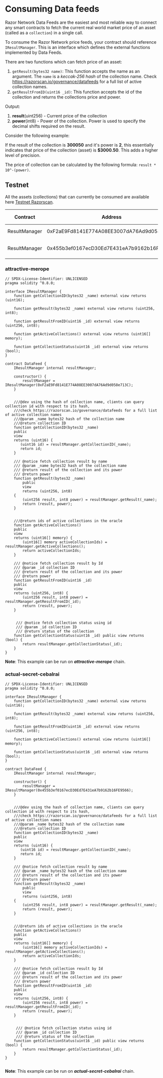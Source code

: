 # Consuming Data feeds

Razor Network Data Feeds are the easiest and most reliable way to connect any smart contracts to fetch the current real world market price of an asset (called as a `collection`) in a single call.

To consume the Razor Network price feeds, your contract should reference `IResultManager`. This is an interface which defines the external functions implemented by Data Feeds.

There are two functions which can fetch price of an asset:

1. `getResult(bytes32 name)`: This function accepts the name as an argument. The `name` is a _keccak-256 hash_ of the collection name. Check https://razorscan.io/governance/datafeeds for a full list of active collection names.
2. `getResultFromID(uint16 _id)`: This function accepts the id of the collection and returns the collections price and power.

Output:

1. **result**(uint256) - Current price of the collection
2. **power**(int8) - Power of the collection. Power is used to specify the decimal shifts required on the result.

Consider the following example:

If the result of the collection is **300050** and it's power is **2**, this essentially indicates that price of the collection (asset) is **$3000.50**. This adds a higher level of precision.

The price of collection can be calculated by the following formula: `result * 10^-(power)`.

## Testnet

All the assets (collections) that can currently be consumed are available here [Testnet Razorscan](https://staging.razorscan.io/governance/datafeeds).

| Contract      | Address                                    | Chain Name             |
| ------------- | ------------------------------------------ | ---------------------- |
| ResultManager | 0xF2aE9Fd8141E774A08EE3007dA76Ad9d058e713C | attractive-merope      |
| ResultManager | 0x455b3ef0167ecD30Ed7E431eA7b9162b16FE9566 | actual-secret-cebalrai |

### attractive-merope

```solidity
// SPDX-License-Identifier: UNLICENSED
pragma solidity ^0.8.0;

interface IResultManager {
    function getCollectionID(bytes32 _name) external view returns (uint16);

    function getResult(bytes32 _name) external view returns (uint256, int8);

    function getResultFromID(uint16 _id) external view returns (uint256, int8);

    function getActiveCollections() external view returns (uint16[] memory);

    function getCollectionStatus(uint16 _id) external view returns (bool);
}

contract DataFeed {
    IResultManager internal resultManager;

    constructor() {
        resultManager = IResultManager(0xF2aE9Fd8141E774A08EE3007dA76Ad9d058e713C);
    }


    ///@dev using the hash of collection name, clients can query collection id with respect to its hash,
    ///check https://razorscan.io/governance/datafeeds for a full list of active collection names
    ///@param _name bytes32 hash of the collection name
    ///@return collection ID
    function getCollectionID(bytes32 _name)
    public
    view
    returns (uint16) {
       (uint16 id) = resultManager.getCollectionID(_name);
       return id;
    }

    /// @notice fetch collection result by name
    /// @param _name bytes32 hash of the collection name
    /// @return result of the collection and its power
    /// @return power
    function getResult(bytes32 _name)
        public
        view
        returns (uint256, int8)
    {
        (uint256 result, int8 power) = resultManager.getResult(_name);
        return (result, power);
    }


    ///@return ids of active collections in the oracle
    function getActiveCollections()
    public
    view
    returns (uint16[] memory) {
        (uint16[] memory activeCollectionIds) = resultManager.getActiveCollections();
        return activeCollectionIds;
    }

    /// @notice fetch collection result by Id
    /// @param _id collection ID
    /// @return result of the collection and its power
    /// @return power
    function getResultFromID(uint16 _id)
    public
    view
    returns (uint256, int8) {
        (uint256 result, int8 power) = resultManager.getResultFromID(_id);
        return (result, power);
    }


     /// @notice fetch collection status using id
     /// @param _id collection ID
     /// @return status of the collection
    function getCollectionStatus(uint16 _id) public view returns (bool) {
        return resultManager.getCollectionStatus(_id);
    }
}

```


**Note**: This example can be run on **_attractive-merope_** chain.

### actual-secret-cebalrai

```solidity
// SPDX-License-Identifier: UNLICENSED
pragma solidity ^0.8.0;

interface IResultManager {
    function getCollectionID(bytes32 _name) external view returns (uint16);

    function getResult(bytes32 _name) external view returns (uint256, int8);

    function getResultFromID(uint16 _id) external view returns (uint256, int8);

    function getActiveCollections() external view returns (uint16[] memory);

    function getCollectionStatus(uint16 _id) external view returns (bool);
}

contract DataFeed {
    IResultManager internal resultManager;

    constructor() {
        resultManager = IResultManager(0x455b3ef0167ecD30Ed7E431eA7b9162b16FE9566);
    }


    ///@dev using the hash of collection name, clients can query collection id with respect to its hash,
    ///check https://razorscan.io/governance/datafeeds for a full list of active collection names
    ///@param _name bytes32 hash of the collection name
    ///@return collection ID
    function getCollectionID(bytes32 _name)
    public
    view
    returns (uint16) {
       (uint16 id) = resultManager.getCollectionID(_name);
       return id;
    }

    /// @notice fetch collection result by name
    /// @param _name bytes32 hash of the collection name
    /// @return result of the collection and its power
    /// @return power
    function getResult(bytes32 _name)
        public
        view
        returns (uint256, int8)
    {
        (uint256 result, int8 power) = resultManager.getResult(_name);
        return (result, power);
    }


    ///@return ids of active collections in the oracle
    function getActiveCollections()
    public
    view
    returns (uint16[] memory) {
        (uint16[] memory activeCollectionIds) = resultManager.getActiveCollections();
        return activeCollectionIds;
    }

    /// @notice fetch collection result by Id
    /// @param _id collection ID
    /// @return result of the collection and its power
    /// @return power
    function getResultFromID(uint16 _id)
    public
    view
    returns (uint256, int8) {
        (uint256 result, int8 power) = resultManager.getResultFromID(_id);
        return (result, power);
    }


     /// @notice fetch collection status using id
     /// @param _id collection ID
     /// @return status of the collection
    function getCollectionStatus(uint16 _id) public view returns (bool) {
        return resultManager.getCollectionStatus(_id);
    }
}


```

**Note**: This example can be run on **_actual-secret-cebalrai_** chain.
